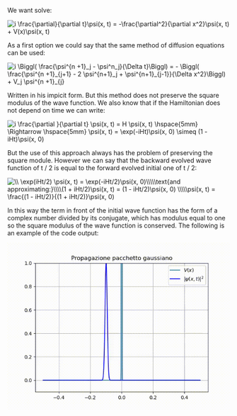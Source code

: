 We want solve:

<img src="https://latex.codecogs.com/svg.image?i&space;\frac{\partial}{\partial&space;t}\psi(x,&space;t)&space;=&space;-\frac{\partial^2}{\partial&space;x^2}\psi(x,&space;t)&space;&space;&plus;&space;V(x)\psi(x,&space;t)" title="i \frac{\partial}{\partial t}\psi(x, t) = -\frac{\partial^2}{\partial x^2}\psi(x, t) + V(x)\psi(x, t)" />

As a first option we could say that the same method of diffusion equations can be used:

<img src="https://latex.codecogs.com/svg.image?i&space;\Biggl(&space;\frac{\psi^{n&space;&plus;1}_j&space;-&space;\psi^n_j}{\Delta&space;t}\Biggl)&space;=&space;-&space;\Biggl(&space;\frac{\psi^{n&space;&plus;1}_{j&plus;1}&space;-&space;2&space;\psi^{n&plus;1}_j&space;&plus;&space;\psi^{n&plus;1}_{j-1}}{\Delta&space;x^2}\Biggl)&space;&plus;&space;V_j&space;\psi^{n&space;&plus;1}_{j}" title="i \Biggl( \frac{\psi^{n +1}_j - \psi^n_j}{\Delta t}\Biggl) = - \Biggl( \frac{\psi^{n +1}_{j+1} - 2 \psi^{n+1}_j + \psi^{n+1}_{j-1}}{\Delta x^2}\Biggl) + V_j \psi^{n +1}_{j}" />

Written in his impicit form. But this method does not preserve the square modulus of the wave function.
We also know that if the Hamiltonian does not depend on time we can write:

<img src="https://latex.codecogs.com/svg.image?i&space;\frac{\partial&space;}{\partial&space;t}&space;\psi(x,&space;t)&space;=&space;H&space;\psi(x,&space;t)&space;\hspace{5mm}&space;\Rightarrow&space;\hspace{5mm}&space;\psi(x,&space;t)&space;=&space;\exp(-iHt)\psi(x,&space;0)&space;\simeq&space;(1&space;-&space;iHt)\psi(x,&space;0)" title="i \frac{\partial }{\partial t} \psi(x, t) = H \psi(x, t) \hspace{5mm} \Rightarrow \hspace{5mm} \psi(x, t) = \exp(-iHt)\psi(x, 0) \simeq (1 - iHt)\psi(x, 0)" />

But the use of this approach always has the problem of preserving the square module. However we can say that the backward evolved wave function of t / 2 is equal to the forward evolved initial one of t / 2:

<img src="https://latex.codecogs.com/svg.image?\\&space;\exp(iHt/2)&space;\psi(x,&space;t)&space;=&space;\exp(-iHt/2)\psi(x,&space;0)\\\\\text{and&space;approximating:}\\\\(1&space;&plus;&space;iHt/2)\psi(x,&space;t)&space;=&space;(1&space;-&space;iHt/2)\psi(x,&space;0)&space;\\\\\psi(x,&space;t)&space;=&space;\frac{(1&space;-&space;iHt/2)}{(1&space;&plus;&space;iHt/2)}\psi(x,&space;0)" title="\\ \exp(iHt/2) \psi(x, t) = \exp(-iHt/2)\psi(x, 0)\\\\\text{and approximating:}\\\\(1 + iHt/2)\psi(x, t) = (1 - iHt/2)\psi(x, 0) \\\\\psi(x, t) = \frac{(1 - iHt/2)}{(1 + iHt/2)}\psi(x, 0)" />

In this way the term in front of the initial wave function has the form of a complex number divided by its conjugate, which has modulus equal to one so the square modulus of the wave function is conserved.
The following is an example of the code output:

![](tunnel_barriera.gif)